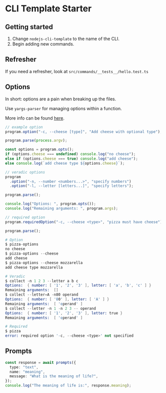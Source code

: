 # CLI Template Starter

## Getting started

1. Change `nodejs-cli-template` to the name of the CLI.
2. Begin adding new commands.

## Refresher

If you need a refresher, look at `src/commands/__tests__/hello.test.ts`

## Options

In short: options are a pain when breaking up the files.

Use `yargs-parser` for managing options within a function.

More info can be found [here](https://github.com/tj/commander.js/#options).

```ts
// example option
program.option("-c, --cheese [type]", "Add cheese with optional type");

program.parse(process.argv);

const options = program.opts();
if (options.cheese === undefined) console.log("no cheese");
else if (options.cheese === true) console.log("add cheese");
else console.log(`add cheese type ${options.cheese}`);

// veradic options
program
  .option("-n, --number <numbers...>", "specify numbers")
  .option("-l, --letter [letters...]", "specify letters");

program.parse();

console.log("Options: ", program.opts());
console.log("Remaining arguments: ", program.args);

// required option
program.requiredOption("-c, --cheese <type>", "pizza must have cheese");

program.parse();
```

```s
# Option
$ pizza-options
no cheese
$ pizza-options --cheese
add cheese
$ pizza-options --cheese mozzarella
add cheese type mozzarella

# Veradic
$ collect -n 1 2 3 --letter a b c
Options:  { number: [ '1', '2', '3' ], letter: [ 'a', 'b', 'c' ] }
Remaining arguments:  []
$ collect --letter=A -n80 operand
Options:  { number: [ '80' ], letter: [ 'A' ] }
Remaining arguments:  [ 'operand' ]
$ collect --letter -n 1 -n 2 3 -- operand
Options:  { number: [ '1', '2', '3' ], letter: true }
Remaining arguments:  [ 'operand' ]

# Required
$ pizza
error: required option '-c, --cheese <type>' not specified
```

## Prompts

```ts
const response = await prompts({
  type: "text",
  name: "meaning",
  message: "What is the meaning of life?",
});
console.log("The meaning of life is:", response.meaning);
```
